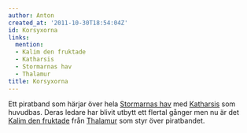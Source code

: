 ```yaml
---
author: Anton
created_at: '2011-10-30T18:54:04Z'
id: Korsyxorna
links:
  mention:
  - Kalim den fruktade
  - Katharsis
  - Stormarnas hav
  - Thalamur
title: Korsyxorna
---
```


Ett piratband som härjar över hela [Stormarnas hav] med [Katharsis] som huvudbas. Deras ledare har
blivit utbytt ett flertal gånger men nu är det [Kalim den fruktade] från [Thalamur] som styr över
piratbandet.

  [Stormarnas hav]: Stormarnas_hav
  [Katharsis]: Katharsis
  [Kalim den fruktade]: Kalim_den_fruktade
  [Thalamur]: Thalamur
